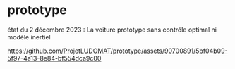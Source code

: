 # prototype

état du 2 décembre 2023 :
La voiture prototype sans contrôle optimal ni modèle inertiel 

https://github.com/ProjetLUDOMAT/prototype/assets/90700891/5bf04b09-5f97-4a13-8e84-bf554dca9c00


